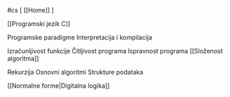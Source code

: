 #cs  [ [[Home]] ]
$\:$

[[Programski jezik C]]

Programske paradigme
Interpretacija i kompilacija



Izračunljivost funkcije
Čitljivost programa
Ispravnost programa
[[Složenost algoritma]]

Rekurzija
Osnovni algoritmi
Strukture podataka

[[Normalne forme|Digitalna logika]]